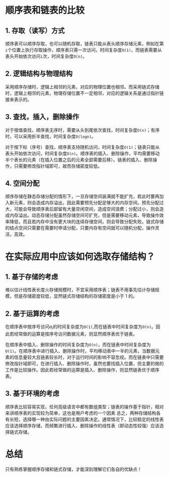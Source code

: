 # 顺序表和链表的比较

## 1. 存取（读写）方式

顺序表可以顺序存取，也可以随机存取，链表只能从表头顺序存储元素，例如在第`i`个位置上执行存取操作，顺序表只需一次访问，时间复杂度`O(1)`，而链表需要从表头开始依次访问`i`次，时间复杂度`O(n)`。

## 2. 逻辑结构与物理结构

采用顺序存储时，逻辑上相邻的元素，对应的物理位置也相邻。而采用链式存储时，逻辑上相邻的元素，物理存储位置不一定相邻，对应的逻辑关系是通过指针链接来表示的。

## 3. 查找，插入，删除操作

对于按值查找，顺序表无序时，需要从头到尾依次查找，时间复杂度`O(n)`；有序时，可以采用折半查找，时间复杂度`O(logn)`。

对于按下标（序号）查找，顺序表支持随机访问，时间复杂度`O(1)`；链表只能从表头开始依次访问，时间复杂度`O(n)`。顺序表的插入、删除操作，平均需要移动半个表长的元素（在插入位置之后的元素全部需要后移）。链表的插入、删除操作，只需要修改指针域即可，故而存储密度较低。

## 4. 空间分配

顺序存储在静态存储分配的情形下，一旦存储空间装满就不能扩充，若此时要再加入新元素，则会造成内存溢出，因此需要预先分配足够大的内存空间。预先分配过大，可能会导致顺序表后部留有大量空闲空间，造成空间浪费；分配过小，则会造成内存溢出。动态存储分配虽然存储空间可扩充，但是需要移动元素，导致操作效率降低，而且若内存中没有更大块的连续存储空间，则会导致分配失败。链式存储的结点空间只需要在需要时申请分配，只要内存有空间就可以随机分配，操作灵活，高效。

# 在实际应用中应该如何选取存储结构？

## 1. 基于存储的考虑

难以估计线性表长度火存储规模时，不宜采用顺序表；链表不用事先估计存储规模，但是存储密度较低，显然链式存储结构的存储密度是小于 1 的。

## 2. 基于运算的考虑

在顺序表中按序号访问$a_i$的时间复杂度为`O(1)`,而在链表中时间复杂度为`O(n)`。因此若经常做的运算是按序号访问数据元素，则显然顺序表优于链表。

在顺序表中插入、删除操作的时间复杂度为`O(n)`，而在链表中时间复杂度为`O(1)`。在顺序表中进行插入、删除操作时，平均移动表中一半的元素，当数据元素的信息量较大且链表较长时，对于运行时间的影响不容忽视。而在链表中只需要修改指针域即可，在进行插入、删除操作时，虽然也要找插入位置，但主要的做的工作是比较操作。因此若经常做的运算是插入、删除操作，则显然链表优于顺序表。

## 3. 基于环境的考虑

顺序表比较容易实现，任何高级语言中都有数组类型；链表的操作基于指针，相对来讲顺序表的实现较为简单，这也是用户考虑的一个因素
总之，两种存储结构各有长短，选择哪一种由实际问题的主要因素决定。通常情况下，比较稳定的线性表应该选择顺序存储，而频繁进行插入、删除操作的线性表（即动态性较强）应该选择链式存储。

# 总结

只有熟练掌握顺序存储和链式存储，才能深刻理解它们各自的优缺点！
